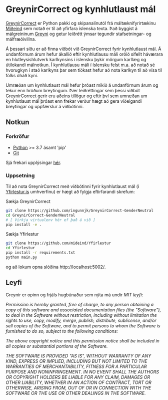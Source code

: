 # GreynirCorrect og kynhlutlaust mál

[GreynirCorrect](http://hdl.handle.net/20.500.12537/270) er Python pakki og skipanalínutól frá máltæknifyrirtækinu [Miðeind](https://mideind.is/) sem notað er til að yfirfara íslenska texta. Það byggist á málgreininum [Greyni](http://hdl.handle.net/20.500.12537/269) og getur leiðrétt ýmsar tegundir stafsetningar- og málfræðivillna. 

Á þessari síðu er að finna viðbót við GreynirCorrect fyrir kynhlutlaust mál. Á undanförnum árum hefur ákallið eftir kynhlutlausu máli orðið sífellt háværara en hlutleysishlutverk karlkynsins í íslensku þykir mörgum karllæg og útilokandi málnotkun. Í kynhlutlausu máli í íslensku felst m.a. að notað sé hvorugkyn í stað karlkyns þar sem tíðkast hefur að nota karlkyn til að vísa til fólks óháð kyni.

Umræðan um kynhlutlaust mál hefur þróast mikið á undanförnum árum og tekur enn hröðum breytingum. Þær leiðréttingar sem þessi viðbót GreynirCorrect gerir eru aðeins tillögur og eftir því sem umræðan um kynhlutlaust mál þróast enn frekar verður hægt að gera viðeigandi breytingar og uppfærslur á viðbótinni. 

## Notkun

### Forkröfur

- [Python](https://www.python.org/) >= 3.7 ásamt 'pip'
- [Git](https://github.com/git-guides/install-git)

Sjá frekari upplýsingar [hér](https://yfirlestur.is/doc/installation.html).

### Uppsetning

Til að nota GreynirCorrect með viðbótinni fyrir kynhlutlaust mál (í [Yfirlestur.is](yfirlestur.is) umhverfinu) er hægt að fylgja eftirfarandi skrefum:

Sækja GreynirCorrect
```bash
git clone https://github.com/ingunnjk/GreynirCorrect-GenderNeutral
cd GreynirCorrect-GenderNeutral
# [ Virkja virtualenv hér ef það á við ]
pip install -e .
```
Sækja Yfirlestur
```bash
git clone https://github.com/mideind/Yfirlestur
cd Yfirlestur
pip install -r requirements.txt
python main.py
```
og að lokum opna slóðina http://localhost:5002/.

## Leyfi

Greynir er opinn og frjáls hugbúnaður sem nýta má undir *MIT leyfi*:

   *Permission is hereby granted, free of charge, to any person
   obtaining a copy of this software and associated documentation
   files (the "Software"), to deal in the Software without restriction,
   including without limitation the rights to use, copy, modify, merge,
   publish, distribute, sublicense, and/or sell copies of the Software,
   and to permit persons to whom the Software is furnished to do so,
   subject to the following conditions:*

   *The above copyright notice and this permission notice shall be
   included in all copies or substantial portions of the Software.*

   *THE SOFTWARE IS PROVIDED "AS IS", WITHOUT WARRANTY OF ANY KIND,
   EXPRESS OR IMPLIED, INCLUDING BUT NOT LIMITED TO THE WARRANTIES OF
   MERCHANTABILITY, FITNESS FOR A PARTICULAR PURPOSE AND NONINFRINGEMENT.
   IN NO EVENT SHALL THE AUTHORS OR COPYRIGHT HOLDERS BE LIABLE FOR ANY
   CLAIM, DAMAGES OR OTHER LIABILITY, WHETHER IN AN ACTION OF CONTRACT,
   TORT OR OTHERWISE, ARISING FROM, OUT OF OR IN CONNECTION WITH THE
   SOFTWARE OR THE USE OR OTHER DEALINGS IN THE SOFTWARE.*
